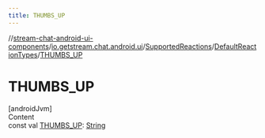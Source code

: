 ```yaml
---
title: THUMBS_UP
---
```

//[stream-chat-android-ui-components](../../../../index.md)/[io.getstream.chat.android.ui](../../index.md)/[SupportedReactions](../index.md)/[DefaultReactionTypes](index.md)/[THUMBS_UP](THUMBS_UP.md)



# THUMBS_UP  
[androidJvm]  
Content  
const val [THUMBS_UP](THUMBS_UP.md): [String](https://kotlinlang.org/api/latest/jvm/stdlib/kotlin/-string/index.html)  



